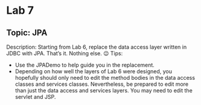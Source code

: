 # Lab 7
## Topic: JPA
Description: Starting from Lab 6, replace the data access layer written in JDBC with JPA. That’s it. Nothing else. 😉
Tips:
- Use the JPADemo to help guide you in the replacement.
- Depending on how well the layers of Lab 6 were designed, you hopefully should only need to edit the method bodies in the data access classes and services classes. Nevertheless, be prepared to edit more than just the data access and services layers. You may need to edit the servlet and JSP.

